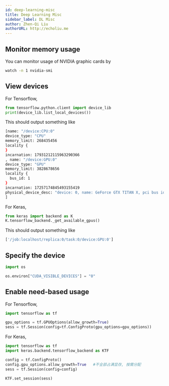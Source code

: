 ```yaml
---
id: deep-learning-misc
title: Deep Learning Misc
sidebar_label: DL Misc
author: Zhen-Qi Liu
authorURL: http://echoliu.me
---
```


## Monitor memory usage

You can monitor usage of NVIDIA graphic cards by

```bash
watch -n 1 nvidia-smi
```

## View devices

For Tensorflow,

```python
from tensorflow.python.client import device_lib
print(device_lib.list_local_devices())
```

This should output something like

```bash
[name: "/device:CPU:0"
device_type: "CPU"
memory_limit: 268435456
locality {
}
incarnation: 17931212115963290366
, name: "/device:GPU:0"
device_type: "GPU"
memory_limit: 3828678656
locality {
  bus_id: 1
}
incarnation: 17257174845493155419
physical_device_desc: "device: 0, name: GeForce GTX TITAN X, pci bus id: 0000:01:00.0, compute capability: 5.2"
]
```

For Keras,

```python
from keras import backend as K
K.tensorflow_backend._get_available_gpus()
```

This should output something like

```bash
['/job:localhost/replica:0/task:0/device:GPU:0']
```

## Specify the device

```python
import os

os.environ["CUDA_VISIBLE_DEVICES"] = "0"
```

## Enable need-based usage

For Tensorflow,

```python
import tensorflow as tf

gpu_options = tf.GPUOptions(allow_growth=True)
sess = tf.Session(config=tf.ConfigProto(gpu_options=gpu_options))
```

For Keras,

```python
import tensorflow as tf
import keras.backend.tensorflow_backend as KTF

config = tf.ConfigProto()
config.gpu_options.allow_growth=True   #不全部占满显存, 按需分配
sess = tf.Session(config=config)

KTF.set_session(sess)
```
